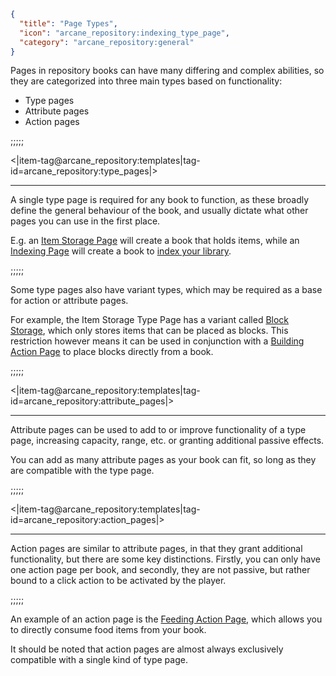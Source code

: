 ```json
{
  "title": "Page Types",
  "icon": "arcane_repository:indexing_type_page",
  "category": "arcane_repository:general"
}
```

Pages in repository books can have many differing and complex abilities, 
so they are categorized into three main types based on functionality:


- Type pages
- Attribute pages
- Action pages

;;;;;

<|item-tag@arcane_repository:templates|tag-id=arcane_repository:type_pages|>

---

A single type page is required for any book to function, 
as these broadly define the general behaviour of the book, 
and usually dictate what other pages you can use in the first place.


E.g. an [Item Storage Page](^arcane_repository:item_storage/type_item_storage) will create a book that holds items, 
while an [Indexing Page](^arcane_repository:indexing/type_indexing) will create a book 
to [index your library](^arcane_repository:indexing).

;;;;;

Some type pages also have variant types, which may be required as a base for action or attribute pages. 


For example, the Item Storage Type Page has a variant called 
[Block Storage](^arcane_repository:item_storage/type_block_storage), 
which only stores items that can be placed as blocks. 
This restriction however means it can be used in conjunction with a 
[Building Action Page](^arcane_repository:item_storage/action_building) to place blocks directly from a book.

;;;;;

<|item-tag@arcane_repository:templates|tag-id=arcane_repository:attribute_pages|>

---

Attribute pages can be used to add to or improve functionality of a type page, 
increasing capacity, range, etc. or granting additional passive effects.


You can add as many attribute pages as your book can fit,
so long as they are compatible with the type page.

;;;;;

<|item-tag@arcane_repository:templates|tag-id=arcane_repository:action_pages|>

---

Action pages are similar to attribute pages, in that they grant additional functionality,
but there are some key distinctions. Firstly, you can only have one action page per book,
and secondly, they are not passive, but rather bound to a click action to be activated by the player.

;;;;;

An example of an action page is the [Feeding Action Page](^arcane_repository:item_storage/action_feeding),
which allows you to directly consume food items from your book.


It should be noted that action pages are almost always exclusively compatible with a single kind of type page.
